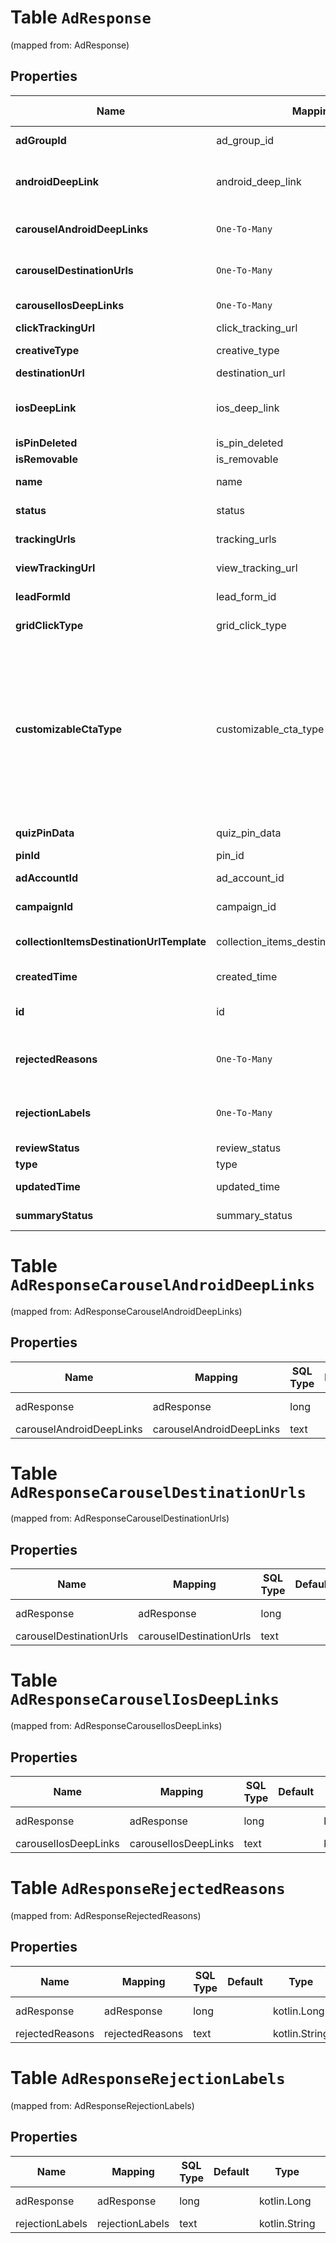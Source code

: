 
# Table `AdResponse`
(mapped from: AdResponse)

## Properties
Name | Mapping | SQL Type | Default | Type | Description | Notes
---- | ------- | -------- | ------- | ---- | ----------- | -----
**adGroupId** | ad_group_id | text |  | **kotlin.String** | ID of the ad group that contains the ad. |  [optional]
**androidDeepLink** | android_deep_link | text |  | **kotlin.String** | Deep link URL for Android devices. Not currently available. Using this field will generate an error. |  [optional]
**carouselAndroidDeepLinks** | `One-To-Many` | `----` | `----`  | **kotlin.Array&lt;kotlin.String&gt;** | Comma-separated deep links for the carousel pin on Android. |  [optional]
**carouselDestinationUrls** | `One-To-Many` | `----` | `----`  | **kotlin.Array&lt;kotlin.String&gt;** | Comma-separated destination URLs for the carousel pin to promote. |  [optional]
**carouselIosDeepLinks** | `One-To-Many` | `----` | `----`  | **kotlin.Array&lt;kotlin.String&gt;** | Comma-separated deep links for the carousel pin on iOS. |  [optional]
**clickTrackingUrl** | click_tracking_url | text |  | **kotlin.String** | Tracking url for the ad clicks. |  [optional]
**creativeType** | creative_type | long |  | [**CreativeType**](CreativeType.md) |  |  [optional] [foreignkey]
**destinationUrl** | destination_url | text |  | **kotlin.String** | Destination URL. |  [optional]
**iosDeepLink** | ios_deep_link | text |  | **kotlin.String** | Deep link URL for iOS devices. Not currently available. Using this field will generate an error. |  [optional]
**isPinDeleted** | is_pin_deleted | boolean |  | **kotlin.Boolean** | Is original pin deleted? |  [optional]
**isRemovable** | is_removable | boolean |  | **kotlin.Boolean** | Is pin repinnable? |  [optional]
**name** | name | text |  | **kotlin.String** | Name of the ad - 255 chars max. |  [optional]
**status** | status | long |  | [**EntityStatus**](EntityStatus.md) |  |  [optional] [foreignkey]
**trackingUrls** | tracking_urls | long |  | [**AdCommonTrackingUrls**](AdCommonTrackingUrls.md) |  |  [optional] [foreignkey]
**viewTrackingUrl** | view_tracking_url | text |  | **kotlin.String** | Tracking URL for ad impressions. |  [optional]
**leadFormId** | lead_form_id | text |  | **kotlin.String** | Lead form ID for lead ad generation. |  [optional]
**gridClickType** | grid_click_type | long |  | [**GridClickType**](GridClickType.md) |  |  [optional] [foreignkey]
**customizableCtaType** | customizable_cta_type | text |  | [**customizable_cta_type**](#CustomizableCtaType) | Select a call to action (CTA) to display below your ad. Available only for ads with direct links enabled. CTA options for consideration and conversion campaigns are LEARN_MORE, SHOP_NOW, BOOK_NOW, SIGN_UP, VISIT_WEBSITE, BUY_NOW, GET_OFFER, ORDER_NOW, ADD_TO_CART (for conversion campaigns with add to cart conversion events only) |  [optional]
**quizPinData** | quiz_pin_data | long |  | [**AdCommonQuizPinData**](AdCommonQuizPinData.md) |  |  [optional] [foreignkey]
**pinId** | pin_id | text |  | **kotlin.String** | Pin ID. |  [optional]
**adAccountId** | ad_account_id | text |  | **kotlin.String** | The ID of the advertiser that this ad belongs to. |  [optional]
**campaignId** | campaign_id | text |  | **kotlin.String** | ID of the ad campaign that contains this ad. |  [optional]
**collectionItemsDestinationUrlTemplate** | collection_items_destination_url_template | text |  | **kotlin.String** | Destination URL template for all items within a collections drawer. |  [optional]
**createdTime** | created_time | int |  | **kotlin.Int** | Pin creation time. Unix timestamp in seconds. |  [optional]
**id** | id | text PRIMARY KEY |  | **kotlin.String** | The ID of this ad. |  [optional]
**rejectedReasons** | `One-To-Many` | `----` | `----`  | [**rejected_reasons**](#kotlin.Array&lt;RejectedReasons&gt;) | Enum reason why the pin was rejected. Returned if &lt;code&gt;review_status&lt;/code&gt; is \&quot;REJECTED\&quot;. |  [optional]
**rejectionLabels** | `One-To-Many` | `----` | `----`  | **kotlin.Array&lt;kotlin.String&gt;** | Text reason why the pin was rejected. Returned if &lt;code&gt;review_status&lt;/code&gt; is \&quot;REJECTED\&quot;. |  [optional]
**reviewStatus** | review_status | text |  | [**review_status**](#ReviewStatus) | Ad review status |  [optional]
**type** | type | text |  | **kotlin.String** | Always \&quot;ad\&quot;. |  [optional]
**updatedTime** | updated_time | int |  | **kotlin.Int** | Last update time. Unix timestamp in seconds. |  [optional]
**summaryStatus** | summary_status | long |  | [**PinPromotionSummaryStatus**](PinPromotionSummaryStatus.md) | Ad summary status |  [optional] [foreignkey]




# **Table `AdResponseCarouselAndroidDeepLinks`**
(mapped from: AdResponseCarouselAndroidDeepLinks)

## Properties
Name | Mapping | SQL Type | Default | Type | Description | Notes
---- | ------- | -------- | ------- | ---- | ----------- | -----
adResponse | adResponse | long | | kotlin.Long | Primary Key | *one*
carouselAndroidDeepLinks | carouselAndroidDeepLinks | text | | kotlin.String | Foreign Key | *many*



# **Table `AdResponseCarouselDestinationUrls`**
(mapped from: AdResponseCarouselDestinationUrls)

## Properties
Name | Mapping | SQL Type | Default | Type | Description | Notes
---- | ------- | -------- | ------- | ---- | ----------- | -----
adResponse | adResponse | long | | kotlin.Long | Primary Key | *one*
carouselDestinationUrls | carouselDestinationUrls | text | | kotlin.String | Foreign Key | *many*



# **Table `AdResponseCarouselIosDeepLinks`**
(mapped from: AdResponseCarouselIosDeepLinks)

## Properties
Name | Mapping | SQL Type | Default | Type | Description | Notes
---- | ------- | -------- | ------- | ---- | ----------- | -----
adResponse | adResponse | long | | kotlin.Long | Primary Key | *one*
carouselIosDeepLinks | carouselIosDeepLinks | text | | kotlin.String | Foreign Key | *many*























# **Table `AdResponseRejectedReasons`**
(mapped from: AdResponseRejectedReasons)

## Properties
Name | Mapping | SQL Type | Default | Type | Description | Notes
---- | ------- | -------- | ------- | ---- | ----------- | -----
adResponse | adResponse | long | | kotlin.Long | Primary Key | *one*
rejectedReasons | rejectedReasons | text | | kotlin.String | Foreign Key | *many*



# **Table `AdResponseRejectionLabels`**
(mapped from: AdResponseRejectionLabels)

## Properties
Name | Mapping | SQL Type | Default | Type | Description | Notes
---- | ------- | -------- | ------- | ---- | ----------- | -----
adResponse | adResponse | long | | kotlin.Long | Primary Key | *one*
rejectionLabels | rejectionLabels | text | | kotlin.String | Foreign Key | *many*







